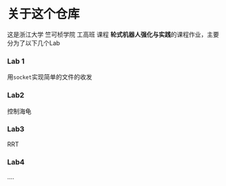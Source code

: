 # 关于这个仓库

这是浙江大学 竺可桢学院 工高班 课程 **轮式机器人强化与实践**的课程作业，主要分为了以下几个Lab

### Lab 1

用`socket`实现简单的文件的收发

### Lab2

控制海龟

### Lab3 

RRT

### Lab4

....
